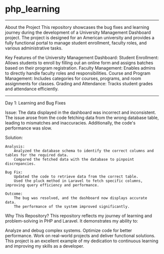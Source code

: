 # php_learning

-----------------------------------------------------------
About the Project
This repository showcases the bug fixes and learning journey during the development of a University Management Dashboard project. The project is designed for an American university and provides a fully functional portal to manage student enrollment, faculty roles, and various administrative tasks.

Key Features of the University Management Dashboard:
Student Enrollment: Allows students to enroll by filling out an online form and assigns batches based on their program registration.
Faculty Management: Enables admins to directly handle faculty roles and responsibilities.
Course and Program Management: Includes categories for courses, programs, and room assignments for classes.
Grading and Attendance: Tracks student grades and attendance efficiently.

-------------------------------------------------------------------------


Day 1: Learning and Bug Fixes

Issue:
The data displayed in the dashboard was incorrect and inconsistent. The issue arose from the code fetching data from the wrong database table, leading to mismatches and inaccuracies. Additionally, the code's performance was slow.

Solution:

    Analysis:
        Analyzed the database schema to identify the correct columns and tables for the required data.
        Compared the fetched data with the database to pinpoint discrepancies.

    Bug Fix:
        Updated the code to retrieve data from the correct table.
        Used the pluck method in Laravel to fetch specific columns, improving query efficiency and performance.

    Outcome:
        The bug was resolved, and the dashboard now displays accurate data.
        The performance of the system improved significantly.


Why This Repository?
This repository reflects my journey of learning and problem-solving in PHP and Laravel. It demonstrates my ability to:

Analyze and debug complex systems.
Optimize code for better performance.
Work on real-world projects and deliver functional solutions.
This project is an excellent example of my dedication to continuous learning and improving my skills as a developer.

